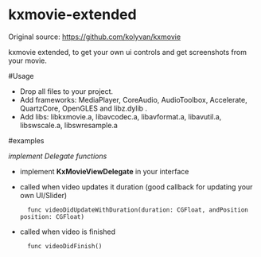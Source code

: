 # kxmovie-extended
Original source: https://github.com/kolyvan/kxmovie

kxmovie extended, to get your own ui controls and get screenshots from your movie.

#Usage

- Drop all files to your project.
- Add frameworks: MediaPlayer, CoreAudio, AudioToolbox, Accelerate, QuartzCore, OpenGLES and libz.dylib .
- Add libs: libkxmovie.a, libavcodec.a, libavformat.a, libavutil.a, libswscale.a, libswresample.a

#examples

*implement Delegate functions*

- implement **KxMovieViewDelegate** in your interface

- called when video updates it duration (good callback for updating your own UI/Slider)

        func videoDidUpdateWithDuration(duration: CGFloat, andPosition position: CGFloat)

- called when video is finished

        func videoDidFinish()

